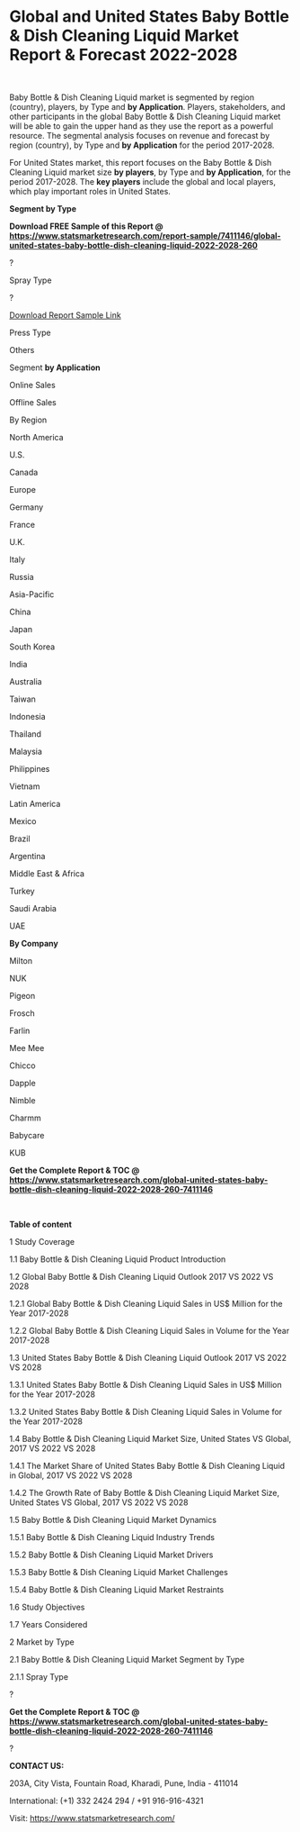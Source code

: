 <h1>Global and United States Baby Bottle & Dish Cleaning Liquid Market Report & Forecast 2022-2028</h1><br/><p>Baby Bottle & Dish Cleaning Liquid market is segmented by region (country), players, by Type and <strong>by Application</strong>. Players, stakeholders, and other participants in the global Baby Bottle & Dish Cleaning Liquid market will be able to gain the upper hand as they use the report as a powerful resource. The segmental analysis focuses on revenue and forecast by region (country), by Type and <strong>by Application</strong> for the period 2017-2028.</p>
 
 
 
 <p>For United States market, this report focuses on the Baby Bottle & Dish Cleaning Liquid market size <strong>by players</strong>, by Type and <strong>by Application</strong>, for the period 2017-2028. The <strong>key players</strong> include the global and local players, which play important roles in United States.</p>
 
 
 
 <p><strong>Segment by Type</strong></p>
 
 
 
 <div><b>Download FREE Sample of this Report @ <a href="https://www.statsmarketresearch.com/download-free-sample/7411146/global-united-states-baby-bottle-dish-cleaning-liquid-2022-2028-260">https://www.statsmarketresearch.com/report-sample/7411146/global-united-states-baby-bottle-dish-cleaning-liquid-2022-2028-260</a></b></div>
 
 
 
 <p>? </p>
 
 
 
 <p>Spray Type</p>
 
 
 
 <p>? </p>
 
 
 
 <p><a href="https://www.statsmarketresearch.com/download-free-sample/7411146/global-united-states-baby-bottle-dish-cleaning-liquid-2022-2028-260">Download Report Sample Link</a></p>
 
 
 
 <p>Press Type</p>
 
 
 
 <p>Others</p>
 
 
 
 <p>Segment <strong>by Application</strong></p>
 
 
 
 <p>Online Sales</p>
 
 
 
 <p>Offline Sales</p>
 
 
 
 <p>By Region</p>
 
 
 
 <p>North America</p>
 
 
 
 <p>U.S.</p>
 
 
 
 <p>Canada</p>
 
 
 
 <p>Europe</p>
 
 
 
 <p>Germany</p>
 
 
 
 <p>France</p>
 
 
 
 <p>U.K.</p>
 
 
 
 <p>Italy</p>
 
 
 
 <p>Russia</p>
 
 
 
 <p>Asia-Pacific</p>
 
 
 
 <p>China</p>
 
 
 
 <p>Japan</p>
 
 
 
 <p>South Korea</p>
 
 
 
 <p>India</p>
 
 
 
 <p>Australia</p>
 
 
 
 <p>Taiwan</p>
 
 
 
 <p>Indonesia</p>
 
 
 
 <p>Thailand</p>
 
 
 
 <p>Malaysia</p>
 
 
 
 <p>Philippines</p>
 
 
 
 <p>Vietnam</p>
 
 
 
 <p>Latin America</p>
 
 
 
 <p>Mexico</p>
 
 
 
 <p>Brazil</p>
 
 
 
 <p>Argentina</p>
 
 
 
 <p>Middle East & Africa</p>
 
 
 
 <p>Turkey</p>
 
 
 
 <p>Saudi Arabia</p>
 
 
 
 <p>UAE</p>
 
 
 
 <p><strong>By Company</strong></p>
 
 
 
 <p>Milton</p>
 
 
 
 <p>NUK</p>
 
 
 
 <p>Pigeon</p>
 
 
 
 <p>Frosch</p>
 
 
 
 <p>Farlin</p>
 
 
 
 <p>Mee Mee</p>
 
 
 
 <p>Chicco</p>
 
 
 
 <p>Dapple</p>
 
 
 
 <p>Nimble</p>
 
 
 
 <p>Charmm</p>
 
 
 
 <p>Babycare</p>
 
 
 
 <p>KUB</p>
 
 
 
 <div><b>Get the Complete Report & TOC @ <a href="https://www.statsmarketresearch.com/global-united-states-baby-bottle-dish-cleaning-liquid-2022-2028-260-7411146">https://www.statsmarketresearch.com/global-united-states-baby-bottle-dish-cleaning-liquid-2022-2028-260-7411146</a></b></div>
 
 
 
 <p><br />
 
 <b>Table of content</b></p>
 
 
 
 <p>1 Study Coverage<br />
 
 1.1 Baby Bottle & Dish Cleaning Liquid Product Introduction<br />
 
 1.2 Global Baby Bottle & Dish Cleaning Liquid Outlook 2017 VS 2022 VS 2028<br />
 
 1.2.1 Global Baby Bottle & Dish Cleaning Liquid Sales in US$ Million for the Year 2017-2028<br />
 
 1.2.2 Global Baby Bottle & Dish Cleaning Liquid Sales in Volume for the Year 2017-2028<br />
 
 1.3 United States Baby Bottle & Dish Cleaning Liquid Outlook 2017 VS 2022 VS 2028<br />
 
 1.3.1 United States Baby Bottle & Dish Cleaning Liquid Sales in US$ Million for the Year 2017-2028<br />
 
 1.3.2 United States Baby Bottle & Dish Cleaning Liquid Sales in Volume for the Year 2017-2028<br />
 
 1.4 Baby Bottle & Dish Cleaning Liquid Market Size, United States VS Global, 2017 VS 2022 VS 2028<br />
 
 1.4.1 The Market Share of United States Baby Bottle & Dish Cleaning Liquid in Global, 2017 VS 2022 VS 2028<br />
 
 1.4.2 The Growth Rate of Baby Bottle & Dish Cleaning Liquid Market Size, United States VS Global, 2017 VS 2022 VS 2028<br />
 
 1.5 Baby Bottle & Dish Cleaning Liquid Market Dynamics<br />
 
 1.5.1 Baby Bottle & Dish Cleaning Liquid Industry Trends<br />
 
 1.5.2 Baby Bottle & Dish Cleaning Liquid Market Drivers<br />
 
 1.5.3 Baby Bottle & Dish Cleaning Liquid Market Challenges<br />
 
 1.5.4 Baby Bottle & Dish Cleaning Liquid Market Restraints<br />
 
 1.6 Study Objectives<br />
 
 1.7 Years Considered<br />
 
 2 Market by Type<br />
 
 2.1 Baby Bottle & Dish Cleaning Liquid Market Segment by Type<br />
 
 2.1.1 Spray Type<br />
 
 ? </p>
 
 
 
 <div><b>Get the Complete Report & TOC @ <a href="https://www.statsmarketresearch.com/global-united-states-baby-bottle-dish-cleaning-liquid-2022-2028-260-7411146">https://www.statsmarketresearch.com/global-united-states-baby-bottle-dish-cleaning-liquid-2022-2028-260-7411146</a></b></div>
 
 
 
 <p>? </p>
 
 
 
 <p><b>CONTACT US:</b><br />
 
 203A, City Vista, Fountain Road, Kharadi, Pune, India - 411014<br />
 
 International: (+1) 332 2424 294 / +91 916-916-4321<br />
 
 Visit: <a href="https://www.statsmarketresearch.com/">https://www.statsmarketresearch.com/</a></p>